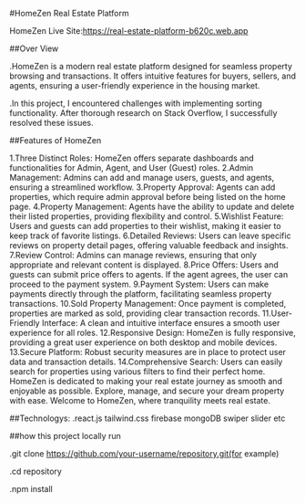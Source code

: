 #HomeZen Real Estate Platform


HomeZen Live Site:https://real-estate-platform-b620c.web.app

##Over View

.HomeZen is a modern real estate platform designed for seamless property browsing and transactions. It offers intuitive features for buyers, sellers, and agents, ensuring a user-friendly experience in the housing market.

.In this project, I encountered challenges with implementing sorting functionality. After thorough research on Stack Overflow, I successfully resolved these issues.

##Features of HomeZen

1.Three Distinct Roles: HomeZen offers separate dashboards and functionalities for Admin, Agent, and User (Guest) roles.
2.Admin Management: Admins can add and manage users, guests, and agents, ensuring a streamlined workflow.
3.Property Approval: Agents can add properties, which require admin approval before being listed on the home page.
4.Property Management: Agents have the ability to update and delete their listed properties, providing flexibility and control.
5.Wishlist Feature: Users and guests can add properties to their wishlist, making it easier to keep track of favorite listings.
6.Detailed Reviews: Users can leave specific reviews on property detail pages, offering valuable feedback and insights.
7.Review Control: Admins can manage reviews, ensuring that only appropriate and relevant content is displayed.
8.Price Offers: Users and guests can submit price offers to agents. If the agent agrees, the user can proceed to the payment system.
9.Payment System: Users can make payments directly through the platform, facilitating seamless property transactions.
10.Sold Property Management: Once payment is completed, properties are marked as sold, providing clear transaction records.
11.User-Friendly Interface: A clean and intuitive interface ensures a smooth user experience for all roles.
12.Responsive Design: HomeZen is fully responsive, providing a great user experience on both desktop and mobile devices.
13.Secure Platform: Robust security measures are in place to protect user data and transaction details.
14.Comprehensive Search: Users can easily search for properties using various filters to find their perfect home.
HomeZen is dedicated to making your real estate journey as smooth and enjoyable as possible. Explore, manage, and secure your dream property with ease. Welcome to HomeZen, where tranquility meets real estate.

##Technologys:
.react.js tailwind.css firebase mongoDB swiper slider etc

##how this project locally run

.git clone https://github.com/your-username/repository.git(for example)

.cd repository

.npm install
